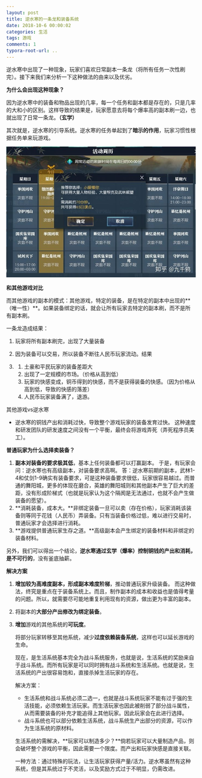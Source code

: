 ```yaml
---
layout: post
title: 逆水寒的一条龙和装备系统
date: 2018-10-6 00:00:02
categories: 生活
tags: 游戏
comments: 1
typora-root-url: ..
---
```




逆水寒中出现了一种现象，玩家们喜欢日常副本一条龙（将所有任务一次性刷完）。接下来我们来分析一下这种做法的由来以及优劣。



**为什么会出现这种现象？**

因为逆水寒中的装备和物品出现的几率，每一个任务和副本都是存在的，只是几率的大和小的区别。这样导致的结果是，玩家愿意去将每个爆率高的副本刷一边，也就出现了日常一条龙。**（玄学）**

其次就是，逆水寒的引导系统。逆水寒的任务单起到了**暗示的作用**，玩家习惯性根据任务单来玩游戏。

![img](/assets/blog_res/v2-4c08f87701ad1ca4e524346a013f600b_hd.jpg)



**和其他游戏对比**

而其他游戏的副本的模式：其他游戏，特定的装备，是在特定的副本中出现的**（唯一性）**。如果装备绑定的话，就会让所有玩家去特定的副本刷，而不是所有副本刷。

一条龙造成结果：

1. 玩家将所有副本刷完，出现了大量装备

2. 因为装备可以交易，所以装备不断往人民币玩家流动。结果

3. 1. 土豪和平民玩家的装备差距大
   2. 出现了一定规模的市场。（价格从高到低）
   3. 玩家的快感变成，铜币得到的快感，而不是获得装备的快感。（因为价格从高到低，导致的快感的落差）
   4. 人民币玩家装备满了，退游。

其他游戏vs逆水寒

- 逆水寒的铜钱产出和消耗过快，导致整个游戏玩家的装备发育过快。
  这种速度和研发团队的研发速度之间没有一个平衡，最终会将游戏弄死（弄死程序员美工）。




**普通玩家为什么选择卖装备？**

1. **副本对装备的要求极其低**，基本上任何装备都可以打赢副本。
   于是，有玩家会问：逆水寒也有高级副本，对装备要求高啊。
   答：逆水寒前期的副本，武林1-4和仗剑1-9确实有装备要求，可是这种装备要求很低，玩家很容易越过。而普通的舞阳城，更多的体现在磨合，英雄的舞阳城则和其他副本产生了巨大的差距，没有形成阶梯式（也就是玩家认为这个隔阂是无法通过，也就不会产生做装备的愿望）。
2. **消耗装备，成本大。**非绑定装备一旦可以卖（存在价格），玩家消耗该装备则等同于花钱（人民币）弄装备。只有当装备价格过低，难以进行交易时，普通玩家才会选择进行消耗。
3. **游戏提供普通玩家生存之道。**高级副本会产生绑定的装备材料和非绑定的装备材料。

另外，我们可以得出一个结论，**逆水寒通过玄学（爆率）控制铜钱的产出和消耗，是不可行的**，没有釜底抽薪。



**解决方案**

1. **增加较为高难度副本，形成副本难度阶梯**，推动普通玩家升级装备。
   而这种做法，终究是重点在于装备系统上。而且，制作副本的成本和收益也是值得考量的问题。所以，就需要尽可能地重复利用现有的资源，做出更为丰富的副本。

2. 将副本的**大部分产出修改为绑定装备**。

3. **增加**游戏的其他系统的**可玩度**。

   将部分玩家转移至其他系统，减少**过度依赖装备系统**，这样也可以延长游戏的生命。

   现在，是生活系统基本完全为战斗系统服务，也就是说，生活系统的奖励来自于战斗系统。而所有玩家是可以同时拥有战斗系统和生活系统。也就是说，生活系统的产出很容易饱和，直接杀掉生活玩家的存在。

   解决方案：

   - 生活系统和战斗系统必须二选一，也就是战斗系统玩家不能有过于强的生活技能，必须依赖生活玩家。而生活玩家也因此被削弱了部分战斗属性，从而需要装备的补充才能追得上其他玩家。因此玩家会在此进行选择。
   - 战斗系统也可以部分依赖生活系统，战斗系统生产出部分的资源，可以作为生活系统的原材料。

   生活系统的需解决，**玩家可以制造多少？**倘若玩家可以大量制造产品，则会破坏整个游戏的平衡，因此需要一个限度。而产出和玩家快感是直接关联。

   一种方法：通过特殊的玩法，让生活玩家获得产量/活力。逆水寒虽然有这种系统，但是其系统过于不灵活，以及奖励方式过于不明显，仍需改进。
